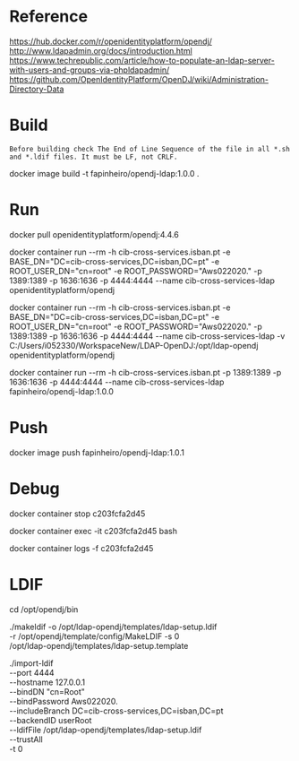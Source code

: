 # Reference
https://hub.docker.com/r/openidentityplatform/opendj/
http://www.ldapadmin.org/docs/introduction.html
https://www.techrepublic.com/article/how-to-populate-an-ldap-server-with-users-and-groups-via-phpldapadmin/
https://github.com/OpenIdentityPlatform/OpenDJ/wiki/Administration-Directory-Data

# Build
`Before building check The End of Line Sequence of the file in all *.sh and *.ldif files. It must be LF, not CRLF.`

docker image build -t fapinheiro/opendj-ldap:1.0.0 .

# Run
docker pull openidentityplatform/opendj:4.4.6

docker container run --rm -h cib-cross-services.isban.pt -e BASE_DN="DC=cib-cross-services,DC=isban,DC=pt" -e ROOT_USER_DN="cn=root" -e ROOT_PASSWORD="Aws022020." -p 1389:1389 -p 1636:1636 -p 4444:4444 --name cib-cross-services-ldap openidentityplatform/opendj

docker container run --rm -h cib-cross-services.isban.pt -e BASE_DN="DC=cib-cross-services,DC=isban,DC=pt" -e ROOT_USER_DN="cn=root" -e ROOT_PASSWORD="Aws022020." -p 1389:1389 -p 1636:1636 -p 4444:4444 --name cib-cross-services-ldap -v C:/Users/i052330/WorkspaceNew/LDAP-OpenDJ:/opt/ldap-opendj openidentityplatform/opendj

docker container run --rm -h cib-cross-services.isban.pt -p 1389:1389 -p 1636:1636 -p 4444:4444 --name cib-cross-services-ldap fapinheiro/opendj-ldap:1.0.0

# Push 
docker image push fapinheiro/opendj-ldap:1.0.1

# Debug
docker container stop c203fcfa2d45

docker container exec -it c203fcfa2d45 bash

docker container logs -f c203fcfa2d45

# LDIF
cd /opt/opendj/bin

./makeldif -o /opt/ldap-opendj/templates/ldap-setup.ldif \
    -r /opt/opendj/template/config/MakeLDIF -s 0 \
    /opt/ldap-opendj/templates/ldap-setup.template

./import-ldif \
 --port 4444 \
 --hostname 127.0.0.1 \
 --bindDN "cn=Root" \
 --bindPassword Aws022020. \
 --includeBranch DC=cib-cross-services,DC=isban,DC=pt \
 --backendID userRoot \
 --ldifFile /opt/ldap-opendj/templates/ldap-setup.ldif \
 --trustAll \
 -t 0